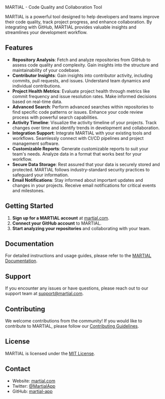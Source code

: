  MARTIAL - Code Quality and Collaboration Tool

MARTIAL is a powerful tool designed to help developers and teams improve their code quality, track project progress, and enhance collaboration. By integrating with GitHub, MARTIAL provides valuable insights and streamlines your development workflow.

## Features

- **Repository Analysis**: Fetch and analyze repositories from GitHub to assess code quality and complexity. Gain insights into the structure and maintainability of your codebase.
- **Contributor Insights**: Gain insights into contributor activity, including commits, pull requests, and issues. Understand team dynamics and individual contributions.
- **Project Health Metrics**: Evaluate project health through metrics like commit frequency and issue resolution rates. Make informed decisions based on real-time data.
- **Advanced Search**: Perform advanced searches within repositories to find specific code patterns or issues. Enhance your code review process with powerful search capabilities.
- **Activity Timeline**: Visualize the activity timeline of your projects. Track changes over time and identify trends in development and collaboration.
- **Integration Support**: Integrate MARTIAL with your existing tools and workflows. Seamlessly connect with CI/CD pipelines and project management software.
- **Customizable Reports**: Generate customizable reports to suit your team's needs. Analyze data in a format that works best for your workflow.
- **Secure Data Storage**: Rest assured that your data is securely stored and protected. MARTIAL follows industry-standard security practices to safeguard your information.
- **Email Notifications**: Stay informed about important updates and changes in your projects. Receive email notifications for critical events and milestones.

## Getting Started

1. **Sign up for a MARTIAL account** at [martial.com](https://www.martial.com).
2. **Connect your GitHub account** to MARTIAL.
3. **Start analyzing your repositories** and collaborating with your team.

## Documentation

For detailed instructions and usage guides, please refer to the [MARTIAL Documentation](https://docs.martial.com).

## Support

If you encounter any issues or have questions, please reach out to our support team at [support@martial.com](mailto:support@martial.com).

## Contributing

We welcome contributions from the community! If you would like to contribute to MARTIAL, please follow our [Contributing Guidelines](CONTRIBUTING.md).

## License

MARTIAL is licensed under the [MIT License](LICENSE).

## Contact

- Website: [martial.com](https://www.martial.com)
- Twitter: [@MartialApp](https://twitter.com/MartialApp)
- GitHub: [martial-app](https://github.com/martial-app)
